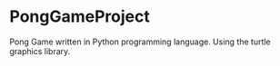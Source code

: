 # PongGameProject
Pong Game written in Python programming language. Using the turtle graphics library.
